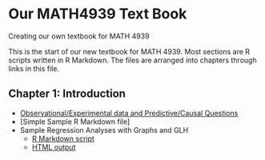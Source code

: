 # Our MATH4939 Text Book

Creating our own textbook for MATH 4939

This is the start of our new textbook for MATH 4939. Most sections are R scripts written in R Markdown. The files are arranged into chapters through links in this file. 

## Chapter 1: Introduction

* [Observational/Experimental data and Predictive/Causal Questions](Lies_Damned%20Lies.pdf)
* [Simple Sample R Markdown file]
* Sample Regression Analyses with Graphs and GLH 
  * [R Markdown script](Exploring_Regression_GLH.R) 
  * [HTML output](Exploring_Regression_GLH.html)
 


